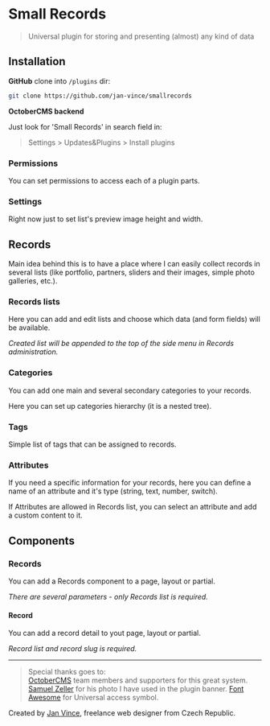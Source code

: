 # Small Records
> Universal plugin for storing and presenting (almost) any kind of data


## Installation

**GitHub** clone into `/plugins` dir:

```sh
git clone https://github.com/jan-vince/smallrecords
```

**OctoberCMS backend**

Just look for 'Small Records' in search field in:
> Settings > Updates&Plugins > Install plugins

### Permissions

You can set permissions to access each of a plugin parts.


### Settings

Right now just to set list's preview image height and width.


## Records

Main idea behind this is to have a place where I can easily collect records in several lists (like portfolio, partners, sliders and their images, simple photo galleries, etc.).

### Records lists

Here you can add and edit lists and choose which data (and form fields) will be available.

*Created list will be appended to the top of the side menu in Records administration.*

### Categories

You can add one main and several secondary categories to your records.

Here you can set up categories hierarchy (it is a nested tree).

### Tags

Simple list of tags that can be assigned to records.

### Attributes

If you need a specific information for your records, here you can define a name of an attribute and it's type (string, text, number, switch).

If Attributes are allowed in Records list, you can select an attribute and add a custom content to it.

## Components

### Records

You can add a Records component to a page, layout or partial.

*There are several parameters - only Records list is required.*

#### Record

You can add a record detail to yout page, layout or partial.

*Record list and record slug is required.*



----
> Special thanks goes to:    
> [OctoberCMS](http://www.octobercms.com) team members and supporters for this great system.
> [Samuel Zeller](https://unsplash.com/@samuelzeller) for his photo I have used in the plugin banner.
> [Font Awesome](http://www.fontawesome.io) for Universal access symbol.


Created by [Jan Vince](http://www.vince.cz), freelance web designer from Czech Republic.
